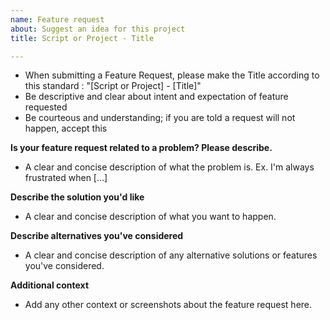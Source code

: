 ```yaml
---
name: Feature request
about: Suggest an idea for this project
title: Script or Project - Title

---
```


* When submitting a Feature Request, please make the Title according to this standard : "[Script or Project] - [Title]"
* Be descriptive and clear about intent and expectation of feature requested
* Be courteous and understanding; if you are told a request will not happen, accept this

**Is your feature request related to a problem? Please describe.**
* A clear and concise description of what the problem is. Ex. I'm always frustrated when [...]


**Describe the solution you'd like**
* A clear and concise description of what you want to happen.


**Describe alternatives you've considered**
* A clear and concise description of any alternative solutions or features you've considered.


**Additional context**
* Add any other context or screenshots about the feature request here.
